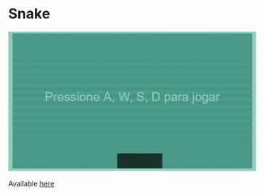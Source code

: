 # Snake

<img width="500" src="./Presentation.gif"/>

Available <a href="https://oosasukel.github.io/Snake-Canvas2D/index.html">here</a>
